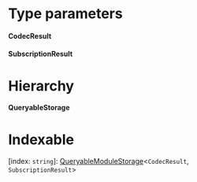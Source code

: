 

# Type parameters
#### CodecResult 
#### SubscriptionResult 
# Hierarchy

**QueryableStorage**

# Indexable

\[index: `string`\]:&nbsp;[QueryableModuleStorage](_types_.queryablemodulestorage.md)<`CodecResult`, `SubscriptionResult`>
